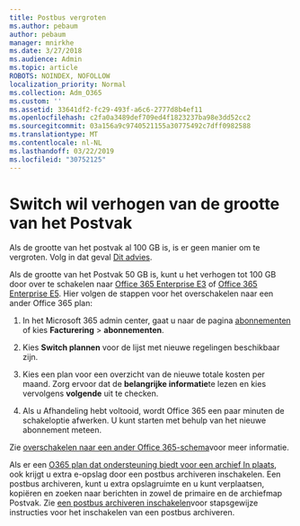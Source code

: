 ```yaml
---
title: Postbus vergroten
ms.author: pebaum
author: pebaum
manager: mnirkhe
ms.date: 3/27/2018
ms.audience: Admin
ms.topic: article
ROBOTS: NOINDEX, NOFOLLOW
localization_priority: Normal
ms.collection: Adm_O365
ms.custom: ''
ms.assetid: 33641df2-fc29-493f-a6c6-2777d8b4ef11
ms.openlocfilehash: c2fa0a3489def709ed4f1823237ba98e3dd52cc2
ms.sourcegitcommit: 03a156a9c9740521155a30775492c7dff0982588
ms.translationtype: MT
ms.contentlocale: nl-NL
ms.lasthandoff: 03/22/2019
ms.locfileid: "30752125"
---
```

# <a name="switch-plans-to-increase-mailbox-size"></a>Switch wil verhogen van de grootte van het Postvak

Als de grootte van het postvak al 100 GB is, is er geen manier om te vergroten. Volg in dat geval [Dit advies](https://support.office.com/client/e57572ff-0ba7-4782-ba5d-cdac3142ea71). 
  
Als de grootte van het Postvak 50 GB is, kunt u het verhogen tot 100 GB door over te schakelen naar [Office 365 Enterprise E3](https://products.office.com/business/office-365-enterprise-e3-business-software) of [Office 365 Enterprise E5](https://products.office.com/business/office-365-enterprise-e5-business-software). Hier volgen de stappen voor het overschakelen naar een ander Office 365 plan:
  
1. In het Microsoft 365 admin center, gaat u naar de pagina [abonnementen](https://go.microsoft.com/fwlink/p/?linkid=842054) of kies **Facturering** \> **abonnementen**.
    
2. Kies **Switch plannen** voor de lijst met nieuwe regelingen beschikbaar zijn. 
    
3. Kies een plan voor een overzicht van de nieuwe totale kosten per maand. Zorg ervoor dat de **belangrijke informatie**te lezen en kies vervolgens **volgende** uit te checken. 
    
4. Als u Afhandeling hebt voltooid, wordt Office 365 een paar minuten de schakeloptie afwerken. U kunt starten met behulp van het nieuwe abonnement meteen.
    
Zie [overschakelen naar een ander Office 365-schema](https://support.office.com/article/73318661-8f33-478b-bcc7-fb8d69dbb22a)voor meer informatie.
  
Als er een [O365 plan dat ondersteuning biedt voor een archief In plaats](https://docs.microsoft.com/en-us/office365/servicedescriptions/exchange-online-archiving-service-description/exchange-online-archiving-service-description), ook krijgt u extra e-opslag door een postbus archiveren inschakelen.  Een postbus archiveren, kunt u extra opslagruimte en u kunt verplaatsen, kopiëren en zoeken naar berichten in zowel de primaire en de archiefmap Postvak. Zie [een postbus archiveren inschakelen](https://docs.microsoft.com/en-us/office365/securitycompliance/enable-archive-mailboxes)voor stapsgewijze instructies voor het inschakelen van een postbus archiveren.
